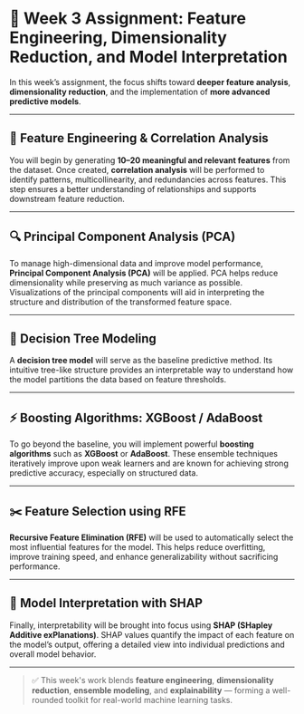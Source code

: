 # 📘 Week 3 Assignment: Feature Engineering, Dimensionality Reduction, and Model Interpretation

In this week’s assignment, the focus shifts toward **deeper feature analysis**, **dimensionality reduction**, and the implementation of **more advanced predictive models**.

---

## 🧠 Feature Engineering & Correlation Analysis

You will begin by generating **10–20 meaningful and relevant features** from the dataset. Once created, **correlation analysis** will be performed to identify patterns, multicollinearity, and redundancies across features. This step ensures a better understanding of relationships and supports downstream feature reduction.

---

## 🔍 Principal Component Analysis (PCA)

To manage high-dimensional data and improve model performance, **Principal Component Analysis (PCA)** will be applied. PCA helps reduce dimensionality while preserving as much variance as possible.  
Visualizations of the principal components will aid in interpreting the structure and distribution of the transformed feature space.

---

## 🌳 Decision Tree Modeling

A **decision tree model** will serve as the baseline predictive method. Its intuitive tree-like structure provides an interpretable way to understand how the model partitions the data based on feature thresholds.

---

## ⚡ Boosting Algorithms: XGBoost / AdaBoost

To go beyond the baseline, you will implement powerful **boosting algorithms** such as **XGBoost** or **AdaBoost**. These ensemble techniques iteratively improve upon weak learners and are known for achieving strong predictive accuracy, especially on structured data.

---

## ✂️ Feature Selection using RFE

**Recursive Feature Elimination (RFE)** will be used to automatically select the most influential features for the model. This helps reduce overfitting, improve training speed, and enhance generalizability without sacrificing performance.

---

## 🧩 Model Interpretation with SHAP

Finally, interpretability will be brought into focus using **SHAP (SHapley Additive exPlanations)**. SHAP values quantify the impact of each feature on the model’s output, offering a detailed view into individual predictions and overall model behavior.

---

> ✅ This week's work blends **feature engineering**, **dimensionality reduction**, **ensemble modeling**, and **explainability** — forming a well-rounded toolkit for real-world machine learning tasks.

